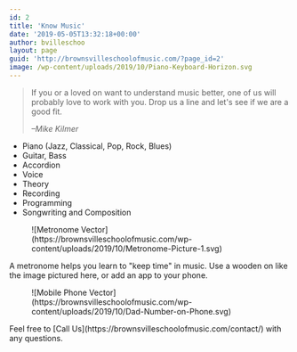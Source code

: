 ```yaml
---
id: 2
title: 'Know Music'
date: '2019-05-05T13:32:18+00:00'
author: bvilleschoo
layout: page
guid: 'http://brownsvilleschoolofmusic.com/?page_id=2'
image: /wp-content/uploads/2019/10/Piano-Keyboard-Horizon.svg
---
```


> If you or a loved on want to understand music better, one of us will probably love to work with you. Drop us a line and let's see if we are a good fit.
>
> <cite>–Mike Kilmer</cite>

- Piano (Jazz, Classical, Pop, Rock, Blues)
- Guitar, Bass
- Accordion
- Voice
- Theory
- Recording
- Programming
- Songwriting and Composition

<figure class="wp-block-media-text__media" markdown=1>
![Metronome Vector](https://brownsvilleschoolofmusic.com/wp-content/uploads/2019/10/Metronome-Picture-1.svg)
</figure>
A metronome helps you learn to "keep time" in music. Use a wooden on like the image pictured here, or add an app to your phone.

<figure class="wp-block-media-text__media" markdown=1>
![Mobile Phone Vector](https://brownsvilleschoolofmusic.com/wp-content/uploads/2019/10/Dad-Number-on-Phone.svg)</figure>
Feel free to [Call Us](https://brownsvilleschoolofmusic.com/contact/) with any questions.

</div></div>
